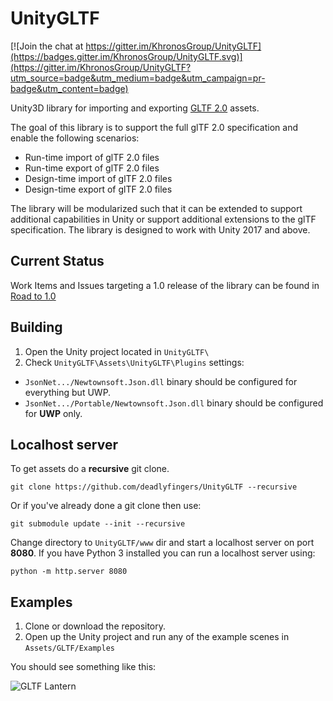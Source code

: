 # UnityGLTF

[![Join the chat at https://gitter.im/KhronosGroup/UnityGLTF](https://badges.gitter.im/KhronosGroup/UnityGLTF.svg)](https://gitter.im/KhronosGroup/UnityGLTF?utm_source=badge&utm_medium=badge&utm_campaign=pr-badge&utm_content=badge)

Unity3D library for importing and exporting [GLTF 2.0](https://github.com/KhronosGroup/glTF/) assets.

The goal of this library is to support the full glTF 2.0 specification and enable the following scenarios:
- Run-time import of glTF 2.0 files
- Run-time export of glTF 2.0 files
- Design-time import of glTF 2.0 files
- Design-time export of glTF 2.0 files

The library will be modularized such that it can be extended to support additional capabilities in Unity or support additional extensions to the glTF specification.  The library is designed to work with Unity 2017 and above.

## Current Status

Work Items and Issues targeting a 1.0 release of the library can be found in
[Road to 1.0](https://github.com/KhronosGroup/UnityGLTF/projects/1)

## Building
1. Open the Unity project located in `UnityGLTF\`
2. Check `UnityGLTF\Assets\UnityGLTF\Plugins` settings:
  - `JsonNet.../Newtownsoft.Json.dll` binary should be configured for everything but UWP.
  - `JsonNet.../Portable/Newtownsoft.Json.dll` binary should be configured for **UWP** only.

## Localhost server
To get assets do a **recursive** git clone.

`git clone https://github.com/deadlyfingers/UnityGLTF --recursive`

Or if you've already done a git clone then use:

`git submodule update --init --recursive`

Change directory to `UnityGLTF/www` dir and start a localhost server on port **8080**. If you have Python 3 installed you can run a localhost server using:

`python -m http.server 8080`

## Examples

1. Clone or download the repository.
2. Open up the Unity project and run any of the example scenes in `Assets/GLTF/Examples`

You should see something like this:

![GLTF Lantern](/Screenshots/Lantern.png)

